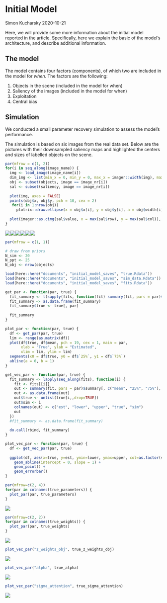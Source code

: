 Initial Model
================
Simon Kucharsky
2020-10-21

Here, we will provide some more information about the initial model
reported in the article. Specifically, here we explain the basic of the
model’s architecture, and describe additional information.

## The model

The model contains four factors (components), of which two are included
in the model for *when.* The factors are the following:

1.  Objects in the scene (included in the model for when)
2.  Saliency of the images (included in the model for when)
3.  Exploitation
4.  Central bias

## Simulation

We conducted a small parameter recovery simulation to assess the model’s
performance.

The simulation is based on six images from the real data set. Below are
the pictures with their downsampled saliency maps and highlighted the
centers and sizes of labelled objects on the scene.

``` r
par(mfrow = c(1, 2))
for(i in seq_along(image_name)) {
  img <- load_image(image_name[i])
  dim_img <- list(min_x = 0, min_y = 0, max_x = imager::width(img), max_y = imager::height(img))
  obj <- subset(objects, image == image_nr[i])
  sal <- subset(saliency, image == image_nr[i])
  
  plot(img, axes = FALSE)
  points(obj$x, obj$y, pch = 10, cex = 2)
   for(i in 1:nrow(obj))
     plotrix::draw.ellipse(x = obj$x[i], y = obj$y[i], a = obj$width[i]/2, b = obj$height[i]/2, angle = 0, lwd = 2)
  
  plot(imager::as.cimg(sal$value, x = max(sal$row), y = max(sal$col)), axes = FALSE)
}
```

![](initial_model_files/figure-gfm/unnamed-chunk-2-1.png)<!-- -->![](initial_model_files/figure-gfm/unnamed-chunk-2-2.png)<!-- -->![](initial_model_files/figure-gfm/unnamed-chunk-2-3.png)<!-- -->![](initial_model_files/figure-gfm/unnamed-chunk-2-4.png)<!-- -->![](initial_model_files/figure-gfm/unnamed-chunk-2-5.png)<!-- -->![](initial_model_files/figure-gfm/unnamed-chunk-2-6.png)<!-- -->

``` r
par(mfrow = c(1, 1))
```

``` r
# draw from priors
N_sim <- 20
N_ppt <- 25
N_obj <- nrow(objects)

load(here::here("documents", "initial_model_saves", "true.Rdata"))
load(here::here("documents", "initial_model_saves", "sim_data.Rdata"))
load(here::here("documents", "initial_model_saves", "fits.Rdata"))
```

``` r
get_par <- function(par, true) {
  fit_summary <- t(sapply(fits, function(fit) summary(fit, pars = par)$summary[, c("mean", "25%", "75%"), drop=TRUE]))
  fit_summary <- as.data.frame(fit_summary)
  fit_summary$true <- true[, par]
  
  fit_summary
}

plot_par <- function(par, true) {
  df <- get_par(par, true)
  lim <- range(as.matrix(df))
  plot(df$true, df$mean, pch = 19, cex = 1, main = par, 
       xlab = "True", ylab = "Estimated", 
       xlim = lim, ylim = lim)
  segments(x0 = df$true, y0 = df$`25%`, y1 = df$`75%`)
  abline(a = 0, b = 1)
}

get_vec_par <- function(par, true) {
  fit_summary <- lapply(seq_along(fits), function(i) { 
    fit <- fits[[i]]
    out <- summary(fit, pars = par)$summary[, c("mean", "25%", "75%"), drop=TRUE]
    out <- as.data.frame(out)
    out$true <- unlist(true[i,,drop=TRUE])
    out$sim <- i
    colnames(out) <- c("est", "lower", "upper", "true", "sim")
    out
  })
  #fit_summary <- as.data.frame(fit_summary)
  
  do.call(rbind, fit_summary)
}

plot_vec_par <- function(par, true) {
  df <- get_vec_par(par, true)
  
  ggplot(df, aes(x=true, y=est, ymin=lower, ymax=upper, col=as.factor(sim))) + 
    geom_abline(intercept = 0, slope = 1) +
    geom_point() +
    geom_errorbar()
}
```

``` r
par(mfrow=c(2, 4))
for(par in colnames(true_parameters)) {
  plot_par(par, true_parameters)
}
```

![](initial_model_files/figure-gfm/unnamed-chunk-5-1.png)<!-- -->

``` r
par(mfrow=c(2, 2))
for(par in colnames(true_weights)) {
  plot_par(par, true_weights)
}
```

![](initial_model_files/figure-gfm/unnamed-chunk-6-1.png)<!-- -->

``` r
plot_vec_par("z_weights_obj", true_z_weights_obj)
```

![](initial_model_files/figure-gfm/unnamed-chunk-7-1.png)<!-- -->

``` r
plot_vec_par("alpha", true_alpha)
```

![](initial_model_files/figure-gfm/unnamed-chunk-8-1.png)<!-- -->

``` r
plot_vec_par("sigma_attention", true_sigma_attention)
```

![](initial_model_files/figure-gfm/unnamed-chunk-9-1.png)<!-- -->
